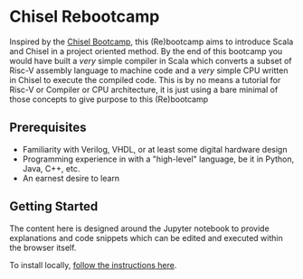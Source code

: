 # Chisel Rebootcamp

Inspired by the [Chisel Bootcamp](https://github.com/freechipsproject/chisel-bootcamp), this (Re)bootcamp aims to introduce Scala and Chisel in a project oriented method. By the end of this bootcamp you would have built a _very_ simple compiler in Scala which converts a subset of Risc-V assembly language to machine code and a _very_ simple CPU written in Chisel to execute the compiled code. 
This is by no means a tutorial for Risc-V or Compiler or CPU architecture, it is just using a bare minimal of those concepts to give purpose to this (Re)bootcamp

## Prerequisites

- Familiarity with Verilog, VHDL, or at least some digital hardware design
- Programming experience in with a "high-level" language, be it in Python, Java, C++, etc.
- An earnest desire to learn

## Getting Started

The content here is designed around the Jupyter notebook to provide explanations and code snippets which can be edited and executed within the browser itself.

To install locally, [follow the instructions here](Install.md).
